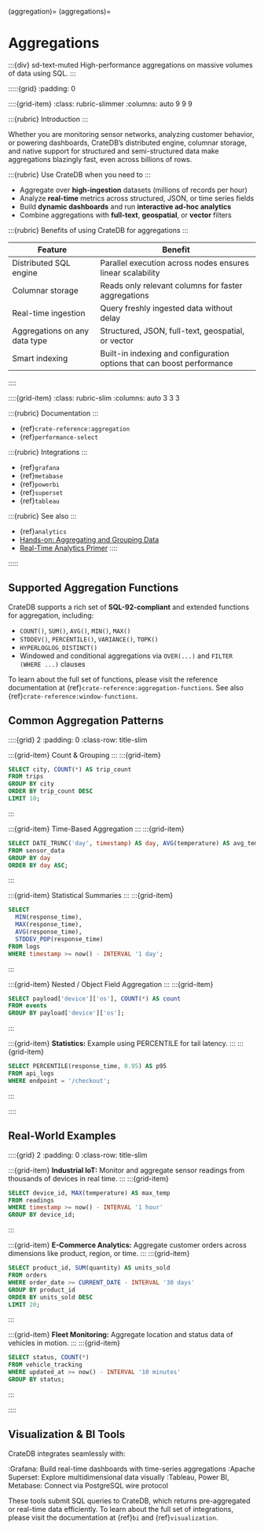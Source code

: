 (aggregation)=
(aggregations)=
# Aggregations

:::{div} sd-text-muted
High-performance aggregations on massive volumes of data using SQL.
:::

:::::{grid}
:padding: 0

::::{grid-item}
:class: rubric-slimmer
:columns: auto 9 9 9

:::{rubric} Introduction
:::

Whether you are monitoring sensor networks, analyzing customer behavior, or powering dashboards, CrateDB’s distributed engine, columnar storage, and native support for structured and semi-structured data make aggregations blazingly fast, even across billions of rows.

:::{rubric} Use CrateDB when you need to
:::

- Aggregate over **high-ingestion** datasets (millions of records per hour)
- Analyze **real-time** metrics across structured, JSON, or time series fields
- Build **dynamic dashboards** and run **interactive ad-hoc analytics**
- Combine aggregations with **full-text**, **geospatial**, or **vector** filters

:::{rubric} Benefits of using CrateDB for aggregations
:::

| Feature                       | Benefit                                                                  |
| ----------------------------- |--------------------------------------------------------------------------|
| Distributed SQL engine        | Parallel execution across nodes ensures linear scalability               |
| Columnar storage              | Reads only relevant columns for faster aggregations                      |
| Real-time ingestion           | Query freshly ingested data without delay                                |
| Aggregations on any data type | Structured, JSON, full-text, geospatial, or vector                       |
| Smart indexing                | Built-in indexing and configuration options that can boost performance   |

::::

::::{grid-item}
:class: rubric-slim
:columns: auto 3 3 3

:::{rubric} Documentation
:::
- {ref}`crate-reference:aggregation`
- {ref}`performance-select`

:::{rubric} Integrations
:::
- {ref}`grafana`
- {ref}`metabase`
- {ref}`powerbi`
- {ref}`superset`
- {ref}`tableau`

:::{rubric} See also
:::
- {ref}`analytics`
- [Hands-on: Aggregating and Grouping Data]
- [Real-Time Analytics Primer]
::::

:::::


## Supported Aggregation Functions

CrateDB supports a rich set of **SQL-92-compliant** and extended functions for aggregation, including:

- `COUNT()`, `SUM()`, `AVG()`, `MIN()`, `MAX()`
- `STDDEV()`, `PERCENTILE()`, `VARIANCE()`, `TOPK()`
- `HYPERLOGLOG_DISTINCT()`
- Windowed and conditional aggregations via `OVER(...)` and `FILTER (WHERE ...)` clauses

To learn about the full set of functions, please visit the reference
documentation at {ref}`crate-reference:aggregation-functions`.
See also {ref}`crate-reference:window-functions`.


## Common Aggregation Patterns

::::{grid} 2
:padding: 0
:class-row: title-slim

:::{grid-item}
Count & Grouping
:::
:::{grid-item}
```sql
SELECT city, COUNT(*) AS trip_count
FROM trips
GROUP BY city
ORDER BY trip_count DESC
LIMIT 10;
```
:::

:::{grid-item}
Time-Based Aggregation
:::
:::{grid-item}
```sql
SELECT DATE_TRUNC('day', timestamp) AS day, AVG(temperature) AS avg_temp
FROM sensor_data
GROUP BY day
ORDER BY day ASC;
```
:::

:::{grid-item}
Statistical Summaries
:::
:::{grid-item}
```sql
SELECT
  MIN(response_time),
  MAX(response_time),
  AVG(response_time),
  STDDEV_POP(response_time)
FROM logs
WHERE timestamp >= now() - INTERVAL '1 day';
```
:::

:::{grid-item}
Nested / Object Field Aggregation
:::
:::{grid-item}
```sql
SELECT payload['device']['os'], COUNT(*) AS count
FROM events
GROUP BY payload['device']['os'];
```
:::

:::{grid-item}
**Statistics:**
Example using PERCENTILE for tail latency.
:::
:::{grid-item}
```sql
SELECT PERCENTILE(response_time, 0.95) AS p95
FROM api_logs
WHERE endpoint = '/checkout';
```
:::

::::


## Real-World Examples

::::{grid} 2
:padding: 0
:class-row: title-slim

:::{grid-item}
**Industrial IoT:**
Monitor and aggregate sensor readings from thousands of devices in real time.
:::
:::{grid-item}
```sql
SELECT device_id, MAX(temperature) AS max_temp
FROM readings
WHERE timestamp >= now() - INTERVAL '1 hour'
GROUP BY device_id;
```
:::

:::{grid-item}
**E-Commerce Analytics:**
Aggregate customer orders across dimensions like product, region, or time.
:::
:::{grid-item}
```sql
SELECT product_id, SUM(quantity) AS units_sold
FROM orders
WHERE order_date >= CURRENT_DATE - INTERVAL '30 days'
GROUP BY product_id
ORDER BY units_sold DESC
LIMIT 20;
```
:::

:::{grid-item}
**Fleet Monitoring:**
Aggregate location and status data of vehicles in motion.
:::
:::{grid-item}
```sql
SELECT status, COUNT(*)
FROM vehicle_tracking
WHERE updated_at >= now() - INTERVAL '10 minutes'
GROUP BY status;
```

:::

::::


## Visualization & BI Tools

CrateDB integrates seamlessly with:

:Grafana: Build real-time dashboards with time-series aggregations
:Apache Superset: Explore multidimensional data visually
:Tableau, Power BI, Metabase: Connect via PostgreSQL wire protocol

These tools submit SQL queries to CrateDB, which returns pre-aggregated
or real-time data efficiently.
To learn about the full set of integrations, please visit the
documentation at {ref}`bi` and {ref}`visualization`.


[Hands-on: Aggregating and Grouping Data]: https://cratedb.com/academy/fundamentals/working-with-data-in-cratedb/hands-on-aggregating-and-grouping-data
[Real-Time Analytics Primer]: https://cratedb.com/real-time-analytics/definition
